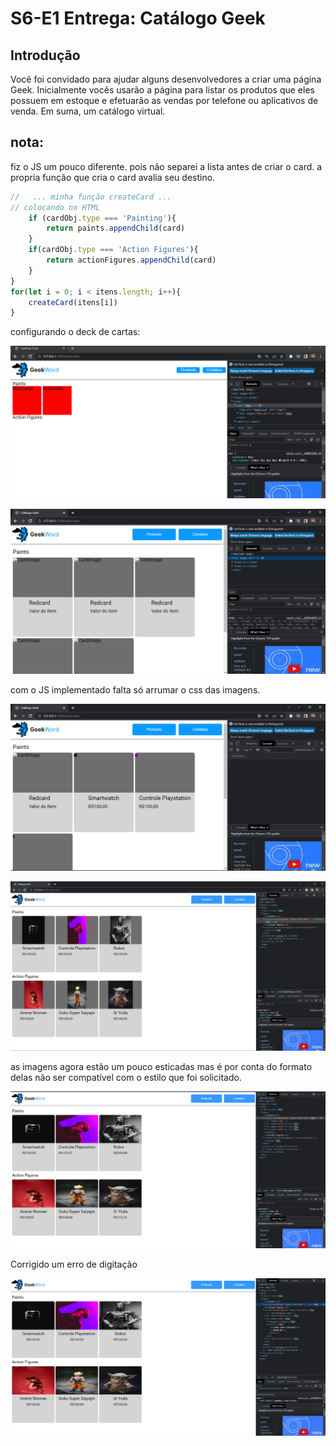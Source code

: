 # S6-E1 Entrega: Catálogo Geek

## Introdução

Você foi convidado para ajudar alguns desenvolvedores a criar uma página Geek.
Inicialmente vocês usarão a página para listar os produtos que eles possuem em 
estoque e efetuarão as vendas por telefone ou aplicativos de venda.
Em suma, um catálogo virtual.

## nota:

fiz o JS um pouco diferente. pois não separei a lista antes de criar o card. a propria função que cria o card avalia seu destino.

```jsx
//   ... minha função createCard ...
// colocando no HTML
    if (cardObj.type === 'Painting'){
        return paints.appendChild(card)
    }
    if(cardObj.type === 'Action Figures'){
        return actionFigures.appendChild(card)
    }
}
for(let i = 0; i < itens.length; i++){
    createCard(itens[i])
}
```

configurando o deck de cartas:

![Untitled](readmeImg/Untitled.png)

![Untitled](readmeImg/Untitled%201.png)

com o JS implementado falta só arrumar o css das imagens.

![Untitled](readmeImg/Untitled%202.png)

![Untitled](readmeImg/Untitled%203.png)

as imagens agora estão um pouco esticadas mas é por conta do formato delas não ser compatível com o estilo que foi solicitado.

![Untitled](readmeImg/Untitled%204.png)

Corrigido um erro de digitação

![Untitled](readmeImg/Untitled%205.png)
